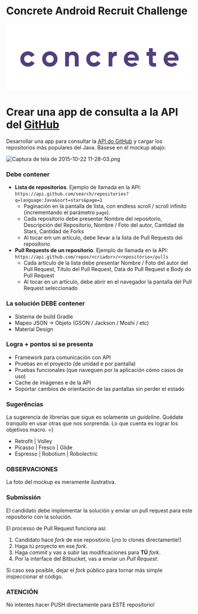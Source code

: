 
# Concrete Android Recruit Challenge

![Gif](https://raw.githubusercontent.com/concretesolutions/ios-recruiting-hsa/master/assets/Logo-animado-1.gif)

# Crear una app de consulta a la API del [GitHub](https://github.com/)

Desarrollar una app para consultar la [API do GitHub](https://developer.github.com/v3/) y cargar los repositorios más populares del Java. Básese en el mockup abajo: 

![Captura de tela de 2015-10-22 11-28-03.png](https://bitbucket.org/repo/7ndaaA/images/3102804929-Captura%20de%20tela%20de%202015-10-22%2011-28-03.png)

### **Debe contener**

- **Lista de repositorios**. Ejemplo de llamada en la API: `https://api.github.com/search/repositories?q=language:Java&sort=stars&page=1` 
  * Paginación en la pantalla de lista, con endless scroll / scroll infinito (incrementando el parámetro `page`).
  * Cada repositorio debe presentar Nombre del repositorio, Descripción del Repositorio, Nombre / Foto del autor, Cantidad de Stars, Cantidad de Forks
  * Al tocar em um articulo, debe llevar a la lista de Pull Requests del repositorio
- **Pull Requests de un repositorio**. Ejemplo de llamada en la API: `https://api.github.com/repos/<criador>/<repositório>/pulls` 
  * Cada artículo de la lista debe presentar Nombre / Foto del autor del Pull Request, Título del  Pull Request, Data do Pull Request e Body do Pull Request
  * Al tocar en un artículo, debe abrir en el navegador la pantalla del Pull Request seleccionado

### **La solución DEBE contener**

* Sistema de build Gradle
* Mapeo JSON -> Objeto (GSON / Jackson / Moshi / etc)
* Material Design

### **Logra  + pontos si se presenta**

* Framework para comunicación con API
* Pruebas en el proyecto (de unidad e por pantalla)
* Pruebas funcionales (que naveguen por la aplicación cómo casos de uso)
* Cache de imágenes e de la API
* Soportar cambios de orientación de las pantallas sin perder el estado

### **Sugerências**

La sugerencia de librerías que sigue es solamente un *guideline*. Quédate tranquilo en usar otras que nos sorprenda. Lo que cuenta es lograr los objetivos macro. =) 

* Retrofit | Volley
* Picasso | Fresco | Glide
* Espresso | Robotium | Robolectric

### **OBSERVACIONES**

La foto del mockup es meramente ilustrativa.   

### **Submissión**

El candidato debe implementar la solución y enviar un pull request para este repositorio con la solución. 

El processo de Pull Request funciona así: 

1. Candidato hace *fork* de ese repositorio (¡no lo clones directamente!)
2. Haga tú proyecto en ese *fork*.
3. Haga *commit* y vas a subir las modificaciones para **TÚ** *fork*.
4. Por la interface del Bitbucket, vas a enviar un *Pull Request*.

Si caso sea posible, dejar el *fork* público para tornar más simple inspeccionar el código. 

### **ATENCIÓN**

No intentes hacer PUSH directamente para ESTE repositorio! 
